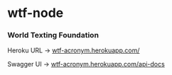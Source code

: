 # wtf-node

### World Texting Foundation

Heroku URL -> [wtf-acronym.herokuapp.com/](https://wtf-acronym.herokuapp.com/)

Swagger UI -> [wtf-acronym.herokuapp.com/api-docs](https://wtf-acronym.herokuapp.com/api-docs)
